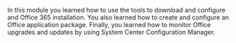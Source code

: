 In this module you learned how to use the tools to download and configure and Office 365 installation. You also learned how to create and configure an Office application package. Finally, you learned how to monitor Office upgrades and updates by using System Center Configuration Manager.
